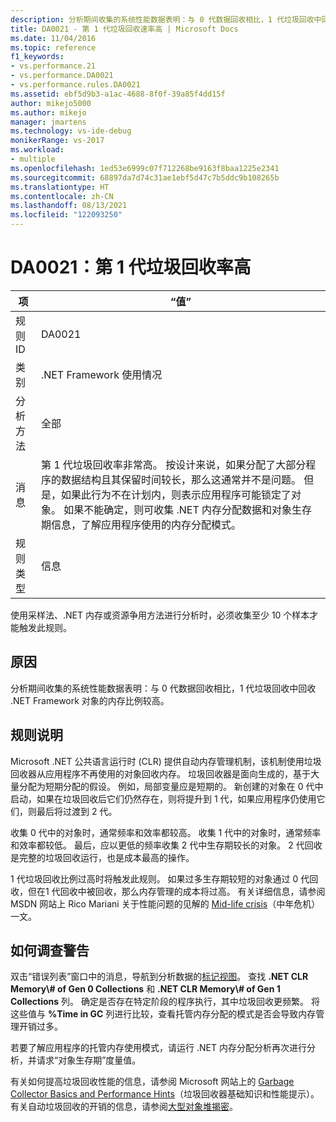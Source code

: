 ```yaml
---
description: 分析期间收集的系统性能数据表明：与 0 代数据回收相比，1 代垃圾回收中回收 .NET Framework 对象的内存比例较高。
title: DA0021 - 第 1 代垃圾回收速率高 | Microsoft Docs
ms.date: 11/04/2016
ms.topic: reference
f1_keywords:
- vs.performance.21
- vs.performance.DA0021
- vs.performance.rules.DA0021
ms.assetid: ebf5d9b3-a1ac-4688-8f0f-39a85f4dd15f
author: mikejo5000
ms.author: mikejo
manager: jmartens
ms.technology: vs-ide-debug
monikerRange: vs-2017
ms.workload:
- multiple
ms.openlocfilehash: 1ed53e6999c07f712268be9163f8baa1225e2341
ms.sourcegitcommit: 68897da7d74c31ae1ebf5d47c7b5ddc9b108265b
ms.translationtype: HT
ms.contentlocale: zh-CN
ms.lasthandoff: 08/13/2021
ms.locfileid: "122093250"
---
```

# <a name="da0021-high-rate-of-gen-1-garbage-collections"></a>DA0021：第 1 代垃圾回收率高

|项|“值”|
|-|-|
|规则 ID|DA0021|
|类别|.NET Framework 使用情况|
|分析方法|全部|
|消息|第 1 代垃圾回收率非常高。 按设计来说，如果分配了大部分程序的数据结构且其保留时间较长，那么这通常并不是问题。 但是，如果此行为不在计划内，则表示应用程序可能锁定了对象。 如果不能确定，则可收集 .NET 内存分配数据和对象生存期信息，了解应用程序使用的内存分配模式。|
|规则类型|信息|

 使用采样法、.NET 内存或资源争用方法进行分析时，必须收集至少 10 个样本才能触发此规则。

## <a name="cause"></a>原因
 分析期间收集的系统性能数据表明：与 0 代数据回收相比，1 代垃圾回收中回收 .NET Framework 对象的内存比例较高。

## <a name="rule-description"></a>规则说明
 Microsoft .NET 公共语言运行时 (CLR) 提供自动内存管理机制，该机制使用垃圾回收器从应用程序不再使用的对象回收内存。 垃圾回收器是面向生成的，基于大量分配为短期分配的假设。 例如，局部变量应是短期的。 新创建的对象在 0 代中启动，如果在垃圾回收后它们仍然存在，则将提升到 1 代，如果应用程序仍使用它们，则最后将过渡到 2 代。

 收集 0 代中的对象时，通常频率和效率都较高。 收集 1 代中的对象时，通常频率和效率都较低。 最后，应以更低的频率收集 2 代中生存期较长的对象。 2 代回收是完整的垃圾回收运行，也是成本最高的操作。

 1 代垃圾回收比例过高时将触发此规则。 如果过多生存期较短的对象通过 0 代回收，但在1 代回收中被回收，那么内存管理的成本将过高。 有关详细信息，请参阅 MSDN 网站上 Rico Mariani 关于性能问题的见解的 [Mid-life crisis](/archive/blogs/ricom/mid-life-crisis)（中年危机）一文。

## <a name="how-to-investigate-a-warning"></a>如何调查警告
 双击“错误列表”窗口中的消息，导航到分析数据的[标记视图](../profiling/marks-view.md)。 查找 **.NET CLR Memory\\# of Gen 0 Collections** 和 **.NET CLR Memory\\# of Gen 1 Collections** 列。 确定是否存在特定阶段的程序执行，其中垃圾回收更频繁。 将这些值与 **%Time in GC** 列进行比较，查看托管内存分配的模式是否会导致内存管理开销过多。

 若要了解应用程序的托管内存使用模式，请运行 .NET 内存分配分析再次进行分析，并请求“对象生存期”度量值。

 有关如何提高垃圾回收性能的信息，请参阅 Microsoft 网站上的 [Garbage Collector Basics and Performance Hints](/previous-versions/dotnet/articles/ms973837(v=msdn.10))（垃圾回收器基础知识和性能提示）。 有关自动垃圾回收的开销的信息，请参阅[大型对象堆揭密](/archive/msdn-magazine/2008/june/clr-inside-out-large-object-heap-uncovered)。
